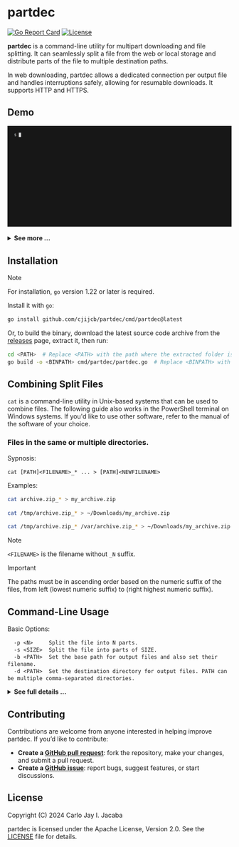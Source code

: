 # partdec
[![Go Report Card](https://goreportcard.com/badge/github.com/cjijcb/partdec)](https://goreportcard.com/report/github.com/cjijcb/partdec)
[![License](https://img.shields.io/badge/License-Apache_2.0-blue.svg)](https://github.com/cjijcb/partdec/blob/master/LICENSE)

**partdec** is a command-line utility for multipart downloading and file splitting. It can
seamlessly split a file from the web or local storage and distribute parts of the file to
multiple destination paths.

In web downloading, partdec allows a dedicated connection per output file and handles interruptions safely,
allowing for resumable downloads. It supports HTTP and HTTPS.


## Demo
![0-demo](https://github.com/cjijcb/partdec/blob/master/doc/gif/0-demo.gif) 

<details>
<summary><strong>See more ...</strong></summary>
<img src="https://github.com/cjijcb/partdec/blob/master/doc/gif/1-demo.gif">
<img src="https://github.com/cjijcb/partdec/blob/master/doc/gif/2-demo.gif"> 
</details>


## Installation

> [!NOTE]
> For installation, `go` version 1.22 or later is required.

Install it with `go`:
```bash
go install github.com/cjijcb/partdec/cmd/partdec@latest
```

Or, to build the binary, download the latest source code archive from the [releases](https://github.com/cjijcb/partdec/releases) page,
extract it, then run:
```bash
cd <PATH>  # Replace <PATH> with the path where the extracted folder is located.
go build -o <BINPATH> cmd/partdec/partdec.go  # Replace <BINPATH> with the path where the binary file should go
```



## Combining Split Files

`cat` is a command-line utility in Unix-based systems that can be used to combine files. The
following guide also works in the PowerShell terminal on Windows systems. If you'd like to
use other software, refer to the manual of the software of your choice.

### Files in the same or multiple directories.

Sypnosis:
```
cat [PATH]<FILENAME>_* ... > [PATH]<NEWFILENAME>
```
Examples:
```bash
cat archive.zip_* > my_archive.zip
```
```bash
cat /tmp/archive.zip_* > ~/Downloads/my_archive.zip
```
```bash
cat /tmp/archive.zip_* /var/archive.zip_* > ~/Downloads/my_archive.zip
```
> [!NOTE]
> `<FILENAME>` is the filename without `_N` suffix. 

> [!IMPORTANT] 
>The paths must be in ascending order based on the numeric suffix of the files,
>from left (lowest numeric suffix) to (right highest numeric suffix).

## Command-Line Usage

Basic Options:
```
  -p <N>     Split the file into N parts.
  -s <SIZE>  Split the file into parts of SIZE.
  -b <PATH>  Set the base path for output files and also set their filename.
  -d <PATH>  Set the destination directory for output files. PATH can be multiple comma-separated directories.
```

<details>
<summary><strong>See full details ...</strong></summary>

<pre>
Usage: partdec [OPTIONS]... &lt;URL|LOCAL PATH&gt;
Seamlessly split files from the web or local storage.

Options:
  -p, --part &lt;N&gt;
            Split the file into N parts. If N is zero or less, it defaults to
            1. If -s/--size is used, this option is ignored.

  -s, --size &lt;SIZE&gt;
            Split the file into parts of SIZE. SIZE is in byte size and can
            include the following binary prefixes:
            SI: KB, MB, GB, TB (case-insensitive)
            IEC: KiB, MiB, GiB, TiB, or K, M, G, T (case-insensitive)

  -b, --base &lt;PATH&gt;
            Set the base path for output files and also set their filename.
            For multiple output files, an _N suffix is added, where N is an
            incrementing number starting from 1.

  -d, --dir &lt;PATH&gt;
            Set the destination directory for output files. PATH can be
            multiple comma-separated directories. This option can also be used
            multiple times to specify multiple directories. Each specified
            directory is combined with the base path (dir + base path).

  -t, --timeout &lt;TIME&gt;
            Set the HTTP connection timeout. TIME is in seconds or can be
            followed by the suffix s, m, or h for seconds, minutes, and hours,
            respectively (e.g., -t 1h2m3s). The default is 0, meaning no
            timeout.

  -x, --no-keepalive
            Disable HTTP Keep-Alive or connection reuse. This ensures a
            separate connection per output file in multipart HTTP(S)
            downloads.

  -H, --header &lt;HEADER_NAME:VALUE&gt;
            Set or add an HTTP header. This option can be used multiple times
            to specify multiple headers. The Range header is ignored in
            multipart HTTP(S) downloads. HEADER_NAME is case-insensitive.

  -f, --force
            Override the soft limit (128) on the total number of output files.
            This option also enables quiet mode.

  -q, --quiet
            Enable quiet mode.

  -z, --reset
            Reset files with an initial state of [completed], [resume], or
            [broken] to [new]. Same as -CBR.

  -C, --reset-completed
            Reset files with an initial [completed] state to [new].

  -B, --reset-broken
            Reset files with an initial [broken] state to [new].

  -R, --reset-resume
            Reset files with an initial [resume] state to [new].

  -V, --version
            Display version information.

Output File States:
    File states are based on the initial size of files and may change during
    or after the download. States can also be affected by I/O operation errors
    and the file scope, which determines the maximum size a file can
    reach.

    [new]       File with zero initial size.
    [resume]    File with non-zero initial size and within scope.
    [completed] File that has reached its maximum size.
    [broken]    File exceeding maximum size or with I/O errors.
    [unknown]   File with undetermined scope.

    A file with the [unknown] state is always truncated to zero size on every
    run with the same arguments. This state occurs when an HTTP(S) server does
    not support multipart downloading. </pre>
</details>

## Contributing
Contributions are welcome from anyone interested in helping improve partdec. If you’d like to contribute:

* **Create a [GitHub pull request](https://github.com/cjijcb/partdec/pulls)**: fork the repository, make your changes, and submit a pull request.
* **Create a [GitHub issue](https://github.com/cjijcb/partdec/issues)**: report bugs, suggest features, or start discussions.

## License
Copyright (C) 2024 Carlo Jay I. Jacaba

partdec is licensed under the Apache License, Version 2.0. See the [LICENSE](https://github.com/cjijcb/partdec/blob/master/LICENSE) file for details.
